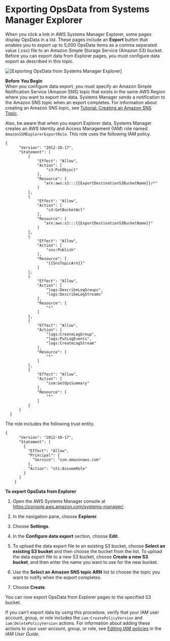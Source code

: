 # Exporting OpsData from Systems Manager Explorer<a name="Explorer-exporting-OpsData"></a>

When you click a link in AWS Systems Manager Explorer, some pages display OpsData in a list\. These pages include an **Export** button that enables you to export up to 5,000 OpsData items as a comma separated value \(\.csv\) file to an Amazon Simple Storage Service \(Amazon S3\) bucket\. Before you can export data from Explorer pages, you must configure data export as described in this topic\.

![\[Exporting OpsData from Systems Manager Explorer\]](http://docs.aws.amazon.com/systems-manager/latest/userguide/images/explorer-data-export.png)

**Before You Begin**  
When you configure data export, you must specify an Amazon Simple Notification Service \(Amazon SNS\) topic that exists in the same AWS Region where you want to export the data\. Systems Manager sends a notification to the Amazon SNS topic when an export completes\. For information about creating an Amazon SNS topic, see [Tutorial: Creating an Amazon SNS Topic](https://docs.aws.amazon.com/sns/latest/dg/sns-tutorial-create-topic.html)\.

Also, be aware that when you export Explorer data, Systems Manager creates an AWS Identity and Access Management \(IAM\) role named `AmazonSSMExplorerExportRole`\. This role uses the following IAM policy\.

```
{
      "Version": "2012-10-17",
      "Statement": [
          {
              "Effect": "Allow",
              "Action": [
                  "s3:PutObject"
              ],
              "Resource": [
                 "arn:aws:s3:::{{ExportDestinationS3BucketName}}/*"
              ]
          },
          {
              "Effect": "Allow",
              "Action": [
                  "s3:GetBucketAcl"
              ],
              "Resource": [
                 "arn:aws:s3:::{{ExportDestinationS3BucketName}}"
              ]
          },
          {
              "Effect": "Allow",
              "Action": [
                  "sns:Publish"
              ],
              "Resource": [
                  "{{SnsTopicArn}}"
              ]
          },
          {
              "Effect": "Allow",
              "Action": [
                  "logs:DescribeLogGroups",
                  "logs:DescribeLogStreams"
              ],
              "Resource": [
                  "*"
              ]
          },
          {
              "Effect": "Allow",
              "Action": [
                  "logs:CreateLogGroup",
                  "logs:PutLogEvents",
                  "logs:CreateLogStream"
              ],
              "Resource": [
                  "*"
              ]
          },
          {
              "Effect": "Allow",
              "Action": [
                  "ssm:GetOpsSummary"
              ],
              "Resource": [
                  "*"
              ]
          }
      ]
  }
```

The role includes the following trust entity\.

```
{
      "Version": "2012-10-17",
      "Statement": [
        {
          "Effect": "Allow",
          "Principal": {
            "Service": "ssm.amazonaws.com"
          },
          "Action": "sts:AssumeRole"
        }
      ]
    }
```

**To export OpsData from Explorer**

1. Open the AWS Systems Manager console at [https://console\.aws\.amazon\.com/systems\-manager/](https://console.aws.amazon.com/systems-manager/)\.

1. In the navigation pane, choose **Explorer**\.

1. Choose **Settings**\.

1. In the **Configure data export** section, choose **Edit**\.

1. To upload the data export file to an existing S3 bucket, choose **Select an existing S3 bucket** and then choose the bucket from the list\. To upload the data export file to a new S3 bucket, choose **Create a new S3 bucket**, and then enter the name you want to use for the new bucket\.

1. Use the **Select an Amazon SNS topic ARN** list to choose the topic you want to notify when the export completes\.

1. Choose **Create**\.

You can now export OpsData from Explorer pages to the specified S3 bucket\.

If you can't export data by using this procedure, verify that your IAM user account, group, or role includes the `iam:CreatePolicyVersion` and `iam:DeletePolicyVersion` actions\. For information about adding these actions to your user account, group, or role, see [Editing IAM policies](https://docs.aws.amazon.com/IAM/latest/UserGuide/access_policies_manage-edit.html) in the *IAM User Guide*\.